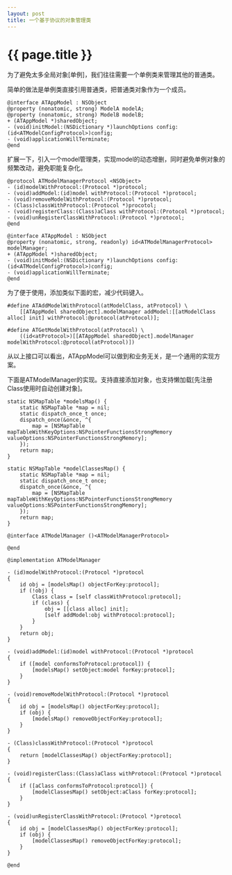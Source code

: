 ```yaml
---
layout: post
title: 一个基于协议的对象管理类
---
```

# {{ page.title }}

为了避免太多全局对象[单例]，我们往往需要一个单例类来管理其他的普通类。

简单的做法是单例类直接引用普通类，把普通类对象作为一个成员。

    @interface ATAppModel : NSObject
    @property (nonatomic, strong) ModelA modelA;
    @property (nonatomic, strong) ModelB modelB;
    + (ATAppModel *)sharedObject;
    - (void)initModel:(NSDictionary *)launchOptions config:(id<ATModelConfigProtocol>)config;
    - (void)applicationWillTerminate;
    @end

扩展一下，引入一个model管理类，实现model的动态增删，同时避免单例对象的频繁改动，避免职能复杂化。

    @protocol ATModelManagerProtocol <NSObject>
    - (id)modelWithProtocol:(Protocol *)protocol;
    - (void)addModel:(id)model withProtocol:(Protocol *)protocol;
    - (void)removeModelWithProtocol:(Protocol *)protocol;
    - (Class)classWithProtocol:(Protocol *)procotol;
    - (void)registerClass:(Class)aClass withProtocol:(Protocol *)protocol;
    - (void)unRegisterClassWithProtocol:(Protocol *)protocol;
    @end
  
    @interface ATAppModel : NSObject
    @property (nonatomic, strong, readonly) id<ATModelManagerProtocol> modelManager;
    + (ATAppModel *)sharedObject;
    - (void)initModel:(NSDictionary *)launchOptions config:(id<ATModelConfigProtocol>)config;
    - (void)applicationWillTerminate;
    @end

为了便于使用，添加类似下面的宏，减少代码键入。

    #define ATAddModelWithProtocol(atModelClass, atProtocol) \
        [[ATAppModel sharedObject].modelManager addModel:[[atModelClass alloc] init] withProtocol:@protocol(atProtocol)];

    #define ATGetModelWithProtocol(atProtocol) \
        ((id<atProtocol>)[[ATAppModel sharedObject].modelManager modelWithProtocol:@protocol(atProtocol)])

从以上接口可以看出，ATAppModel可以做到和业务无关，是一个通用的实现方案。

下面是ATModelManager的实现。支持直接添加对象，也支持懒加载[先注册Class使用时自动创建对象]。

    static NSMapTable *modelsMap() {
        static NSMapTable *map = nil;
        static dispatch_once_t once;
        dispatch_once(&once, ^{
            map = [NSMapTable mapTableWithKeyOptions:NSPointerFunctionsStrongMemory valueOptions:NSPointerFunctionsStrongMemory];
        });
        return map;
    }

    static NSMapTable *modelClassesMap() {
        static NSMapTable *map = nil;
        static dispatch_once_t once;
        dispatch_once(&once, ^{
            map = [NSMapTable mapTableWithKeyOptions:NSPointerFunctionsStrongMemory valueOptions:NSPointerFunctionsStrongMemory];
        });
        return map;
    }

    @interface ATModelManager ()<ATModelManagerProtocol>

    @end

    @implementation ATModelManager

    - (id)modelWithProtocol:(Protocol *)protocol
    {
        id obj = [modelsMap() objectForKey:protocol];
        if (!obj) {
            Class class = [self classWithProtocol:protocol];
            if (class) {
                obj = [[class alloc] init];
                [self addModel:obj withProtocol:protocol];
            }
        }
        return obj;
    }

    - (void)addModel:(id)model withProtocol:(Protocol *)protocol
    {
        if ([model conformsToProtocol:protocol]) {
            [modelsMap() setObject:model forKey:protocol];
        }
    }

    - (void)removeModelWithProtocol:(Protocol *)protocol
    {
        id obj = [modelsMap() objectForKey:protocol];
        if (obj) {
            [modelsMap() removeObjectForKey:protocol];
        }
    }

    - (Class)classWithProtocol:(Protocol *)protocol
    {
        return [modelClassesMap() objectForKey:protocol];
    }

    - (void)registerClass:(Class)aClass withProtocol:(Protocol *)protocol
    {
        if ([aClass conformsToProtocol:protocol]) {
            [modelClassesMap() setObject:aClass forKey:protocol];
        }
    }

    - (void)unRegisterClassWithProtocol:(Protocol *)protocol
    {
        id obj = [modelClassesMap() objectForKey:protocol];
        if (obj) {
            [modelClassesMap() removeObjectForKey:protocol];
        }
    }

    @end

